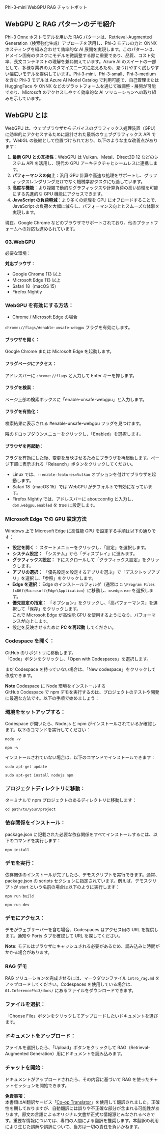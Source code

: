 <!--
CO_OP_TRANSLATOR_METADATA:
{
  "original_hash": "4aac6b8a5dcbbe9a32b47be30340cac2",
  "translation_date": "2025-07-16T17:14:28+00:00",
  "source_file": "code/08.RAG/rag_webgpu_chat/README.md",
  "language_code": "ja"
}
-->
Phi-3-mini WebGPU RAG チャットボット

## WebGPU と RAG パターンのデモ紹介
Phi-3 Onnx ホストモデルを用いた RAG パターンは、Retrieval-Augmented Generation（検索強化生成）アプローチを活用し、Phi-3 モデルの力と ONNX ホスティングを組み合わせて効率的な AI 展開を実現します。このパターンは、ドメイン固有のタスクにモデルを微調整する際に重要であり、品質、コスト効率、長文コンテキストの理解を兼ね備えています。Azure AI のスイートの一部として、多様な業界のカスタマイズニーズに応えるため、見つけやすく試しやすい幅広いモデルを提供しています。Phi-3-mini、Phi-3-small、Phi-3-medium を含む Phi-3 モデルは Azure AI Model Catalog で利用可能で、自己管理または HuggingFace や ONNX などのプラットフォームを通じて微調整・展開が可能であり、Microsoft のアクセスしやすく効率的な AI ソリューションへの取り組みを示しています。

## WebGPU とは
WebGPU は、ウェブブラウザからデバイスのグラフィックス処理装置（GPU）に効率的にアクセスするために設計された最新のウェブグラフィックス API です。WebGL の後継として位置づけられており、以下のような主な改善点があります：

1. **最新 GPU との互換性**：WebGPU は Vulkan、Metal、Direct3D 12 などのシステム API を活用し、現代の GPU アーキテクチャとシームレスに連携します。
2. **パフォーマンスの向上**：汎用 GPU 計算や高速な処理をサポートし、グラフィックスレンダリングだけでなく機械学習タスクにも適しています。
3. **高度な機能**：より複雑で動的なグラフィックスや計算負荷の高い処理を可能にする先進的な GPU 機能にアクセスできます。
4. **JavaScript の負荷軽減**：より多くの処理を GPU にオフロードすることで、JavaScript の負荷を大幅に減らし、パフォーマンス向上とスムーズな体験を実現します。

現在、Google Chrome などのブラウザでサポートされており、他のプラットフォームへの対応も進められています。

### 03.WebGPU
必要な環境：

**対応ブラウザ：**  
- Google Chrome 113 以上  
- Microsoft Edge 113 以上  
- Safari 18（macOS 15）  
- Firefox Nightly

### WebGPU を有効にする方法：

- Chrome / Microsoft Edge の場合

`chrome://flags/#enable-unsafe-webgpu` フラグを有効にします。

#### ブラウザを開く：
Google Chrome または Microsoft Edge を起動します。

#### フラグページにアクセス：
アドレスバーに `chrome://flags` と入力して Enter キーを押します。

#### フラグを検索：
ページ上部の検索ボックスに「enable-unsafe-webgpu」と入力します。

#### フラグを有効化：
検索結果に表示される #enable-unsafe-webgpu フラグを見つけます。

隣のドロップダウンメニューをクリックし、「Enabled」を選択します。

#### ブラウザを再起動：
フラグを有効にした後、変更を反映させるためにブラウザを再起動します。ページ下部に表示される「Relaunch」ボタンをクリックしてください。

- Linux では、`--enable-features=Vulkan` オプションを付けてブラウザを起動します。  
- Safari 18（macOS 15）では WebGPU がデフォルトで有効になっています。  
- Firefox Nightly では、アドレスバーに about:config と入力し、`dom.webgpu.enabled` を true に設定します。

### Microsoft Edge での GPU 設定方法

Windows 上で Microsoft Edge に高性能 GPU を設定する手順は以下の通りです：

- **設定を開く：** スタートメニューをクリックし、「設定」を選択します。  
- **システム設定：** 「システム」から「ディスプレイ」に進みます。  
- **グラフィックス設定：** 下にスクロールして「グラフィックス設定」をクリックします。  
- **アプリの選択：** 「優先設定を設定するアプリを選ぶ」で「デスクトップアプリ」を選択し、「参照」をクリックします。  
- **Edge を選択：** Edge のインストールフォルダ（通常は `C:\Program Files (x86)\Microsoft\Edge\Application`）に移動し、`msedge.exe` を選択します。  
- **優先設定の指定：** 「オプション」をクリックし、「高パフォーマンス」を選択して「保存」をクリックします。  
これで Microsoft Edge が高性能 GPU を使用するようになり、パフォーマンスが向上します。  
- 設定を反映させるために **PC を再起動** してください。

### Codespace を開く：
GitHub のリポジトリに移動します。  
「Code」ボタンをクリックし、「Open with Codespaces」を選択します。

まだ Codespace を持っていない場合は、「New codespace」をクリックして作成できます。

**Note** Codespace に Node 環境をインストールする  
GitHub Codespace で npm デモを実行するのは、プロジェクトのテストや開発に最適な方法です。以下の手順で始めましょう：

### 環境をセットアップする：
Codespace が開いたら、Node.js と npm がインストールされているか確認します。以下のコマンドを実行してください：  
```
node -v
```  
```
npm -v
```

インストールされていない場合は、以下のコマンドでインストールできます：  
```
sudo apt-get update
```  
```
sudo apt-get install nodejs npm
```

### プロジェクトディレクトリに移動：
ターミナルで npm プロジェクトのあるディレクトリに移動します：  
```
cd path/to/your/project
```

### 依存関係をインストール：
package.json に記載された必要な依存関係をすべてインストールするには、以下のコマンドを実行します：  
```
npm install
```

### デモを実行：
依存関係のインストールが完了したら、デモスクリプトを実行できます。通常、package.json の scripts セクションに指定されています。例えば、デモスクリプトが start という名前の場合は以下のように実行します：  
```
npm run build
```  
```
npm run dev
```

### デモにアクセス：
デモがウェブサーバーを含む場合、Codespaces はアクセス用の URL を提供します。通知や Ports タブを確認して URL を探してください。

**Note:** モデルはブラウザにキャッシュされる必要があるため、読み込みに時間がかかる場合があります。

### RAG デモ
RAG ソリューションを完成させるには、マークダウンファイル `intro_rag.md` をアップロードしてください。Codespaces を使用している場合は、`01.InferencePhi3/docs/` にあるファイルをダウンロードできます。

### ファイルを選択：
「Choose File」ボタンをクリックしてアップロードしたいドキュメントを選びます。

### ドキュメントをアップロード：
ファイルを選択したら、「Upload」ボタンをクリックして RAG（Retrieval-Augmented Generation）用にドキュメントを読み込みます。

### チャットを開始：
ドキュメントがアップロードされたら、その内容に基づいて RAG を使ったチャットセッションを開始できます。

**免責事項**：  
本書類はAI翻訳サービス「[Co-op Translator](https://github.com/Azure/co-op-translator)」を使用して翻訳されました。正確性を期しておりますが、自動翻訳には誤りや不正確な部分が含まれる可能性があります。原文の言語によるオリジナル文書が正式な情報源とみなされるべきです。重要な情報については、専門の人間による翻訳を推奨します。本翻訳の利用により生じた誤解や誤訳について、当方は一切の責任を負いかねます。